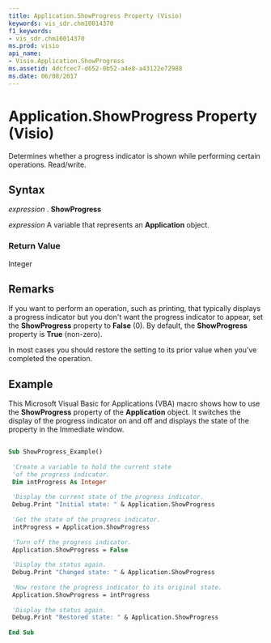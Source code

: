 ```yaml
---
title: Application.ShowProgress Property (Visio)
keywords: vis_sdr.chm10014370
f1_keywords:
- vis_sdr.chm10014370
ms.prod: visio
api_name:
- Visio.Application.ShowProgress
ms.assetid: 4dcfcec7-d652-0b52-a4e8-a43122e72988
ms.date: 06/08/2017
---
```



# Application.ShowProgress Property (Visio)

Determines whether a progress indicator is shown while performing certain operations. Read/write.


## Syntax

 _expression_ . **ShowProgress**

 _expression_ A variable that represents an **Application** object.


### Return Value

Integer


## Remarks

If you want to perform an operation, such as printing, that typically displays a progress indicator but you don't want the progress indicator to appear, set the  **ShowProgress** property to **False** (0). By default, the **ShowProgress** property is **True** (non-zero).

In most cases you should restore the setting to its prior value when you've completed the operation.


## Example

This Microsoft Visual Basic for Applications (VBA) macro shows how to use the  **ShowProgress** property of the **Application** object. It switches the display of the progress indicator on and off and displays the state of the property in the Immediate window.


```vb
 
Sub ShowProgress_Example() 
 
 'Create a variable to hold the current state 
 'of the progress indicator. 
 Dim intProgress As Integer 
 
 'Display the current state of the progress indicator. 
 Debug.Print "Initial state: " & Application.ShowProgress 
 
 'Get the state of the progress indicator. 
 intProgress = Application.ShowProgress 
 
 'Turn off the progress indicator. 
 Application.ShowProgress = False 
 
 'Display the status again. 
 Debug.Print "Changed state: " & Application.ShowProgress 
 
 'Now restore the progress indicator to its original state. 
 Application.ShowProgress = intProgress 
 
 'Display the status again. 
 Debug.Print "Restored state: " & Application.ShowProgress 
 
End Sub
```


